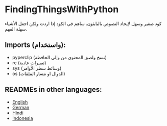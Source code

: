 # FindingThingsWithPython
كود صغير وسهل لإيجاد النصوص بالبايثون.
ساهم في الكود إذا اردت ولكن اجعل الأشياء سهلة الفهم.

## Imports (واستخدام):
- pyperclip (نسخ ولصق المحتوى من وإلى الحافظة)
- re (تعبيرات عادية)
- sys (وسائط سطر الأوامر)
- os (الدوال او مسار الملفات)


## READMEs in other languages:
- [English](README.md)
- [German](README_de.md)
- [Hindi](README_hi.md)
- [Indonesia](README_idn.md)
